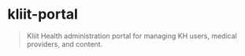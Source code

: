 # kliit-portal

> Kliit Health administration portal for managing KH users, medical providers, and content.